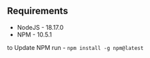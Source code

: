 ## Requirements 


- NodeJS - 18.17.0
- NPM - 10.5.1

to Update NPM run - `npm install -g npm@latest`
